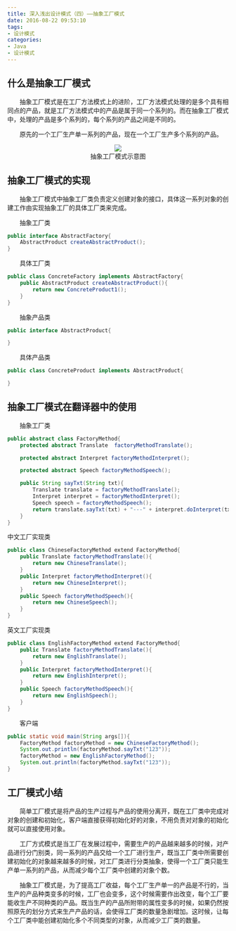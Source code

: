 ```yaml
---
title: 深入浅出设计模式（四）——抽象工厂模式
date: 2016-08-22 09:53:10
tags:
- 设计模式
categories:
- Java
- 设计模式
---
```

## 什么是抽象工厂模式

　　抽象工厂模式是在工厂方法模式上的进阶，工厂方法模式处理的是多个具有相同点的产品，就是工厂方法模式中的产品是属于同一个系列的。而在抽象工厂模式中，处理的产品是多个系列的，每个系列的产品之间是不同的。

　　原先的一个工厂生产单一系列的产品，现在一个工厂生产多个系列的产品。

<div align="center">
<img src="http://oc4wmeyj8.bkt.clouddn.com/%E6%8A%BD%E8%B1%A1%E5%B7%A5%E5%8E%82%E6%A8%A1%E5%BC%8F%E7%A4%BA%E6%84%8F%E5%9B%BE.png"/>
<div>抽象工厂模式示意图</div>
</div>

## 抽象工厂模式的实现

　　抽象工厂模式中抽象工厂类负责定义创建对象的接口，具体这一系列对象的创建工作由实现抽象工厂的具体工厂类来完成。

　　抽象工厂类

``` java	
public interface AbstractFactory{
	AbstractProduct createAbstractProduct();
}
```

　　具体工厂类

``` java
public class ConcreteFactory implements AbstractFactory{
	public AbstractProduct createAbstractProduct(){
		return new ConcreteProduct1();
	}
}
```

　　抽象产品类

``` java
public interface AbstractProduct{

}
```

　　具体产品类

``` java
public class ConcreteProduct implements AbstractProduct{

}
```

## 抽象工厂模式在翻译器中的使用

　　抽象工厂类

``` java
public abstract class FactoryMethod{
	protected abstract Translate  factoryMethodTranslate();

	protected abstract Interpret factoryMethodInterpret();

	protected abstract Speech factoryMethodSpeech();

	public String sayTxt(String txt){
		Translate translate = factoryMethodTranslate();
		Interpret interpret = factoryMethodInterpret();
		Speech speech = factoryMethodSpeech();
		return translate.sayTxt(txt) + "---" + interpret.doInterpret(txt) + "---" + speech.doSpeech(txt);
	}
}
```

   中文工厂实现类

``` java
public class ChineseFactoryMethod extend FactoryMethod{
	public Translate factoryMethodTranslate(){
		return new ChineseTranslate();
	}
	public Interpret factoryMethodInterpret(){
		return new ChineseInterpret();
	}
	public Speech factoryMethodSpeech(){
		return new ChineseSpeech();
	}
}
```

   英文工厂实现类

``` java
public class EnglishFactoryMethod extend FactoryMethod{
	public Translate factoryMethodTranslate(){
		return new EnglishTranslate();
	}
	public Interpret factoryMethodInterpret(){
		return new EnglishInterpret();
	}
	public Speech factoryMethodSpeech(){
		return new EnglishSpeech();
	}
}
```

　　客户端

``` java
public static void main(String args[]){
	FactoryMethod factoryMethod = new ChineseFactoryMethod();
	System.out.println(factoryMethod.sayTxt("123"));
	factoryMethod = new EnglishFactoryMethod();
	System.out.println(factoryMethod.sayTxt("123"));
}
```

## 工厂模式小结

　　简单工厂模式是将产品的生产过程与产品的使用分离开，既在工厂类中完成对对象的创建和初始化，客户端直接获得初始化好的对象，不用负责对对象的初始化就可以直接使用对象。

　　工厂方式模式是当工厂在发展过程中，需要生产的产品越来越多的时候，对产品进行分门别类，同一系列的产品交给一个工厂进行生产，既当工厂类中所需要创建初始化的对象越来越多的时候，对工厂类进行分类抽象，使得一个工厂类只能生产单一系列的产品，从而减少每个工厂类中创建的对象个数。

　　抽象工厂模式是，为了提高工厂收益，每个工厂生产单一的产品是不行的，当生产的产品种类变多的时候，工厂也会变多，这个时候需要作出改变，每个工厂要能收生产不同种类的产品。既当生产的产品所附带的属性变多的时候，如果仍然按照原先的划分方式来生产产品的话，会使得工厂类的数量急剧增加。这时候，让每个工厂类中能创建初始化多个不同类型的对象，从而减少工厂类的数量。

